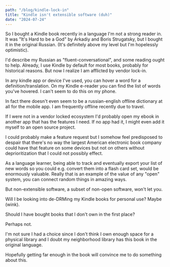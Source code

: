 ```yaml
---
path: "/blog/kindle-lock-in"
title: "Kindle isn't extensible software (duh)"
date: "2024-07-24"
---
```


So I bought a Kindle book recently in a language I'm not a strong reader in.
It was "It's Hard to be a God" by Arkadiy and Boris Strugatsky, but I bought it in
the original Russian. (It's definitely above my level but I'm hopelessly optimistic).

I'd describe my Russian  as "fluent-conversational", and some reading ought to help.
Already, I use Kindle by default for most books, probably for historical reasons.
But now I realize I am afflicted by vendor lock-in.

In any kindle app or device I've used, you can hover a word for a definition/translation.
On my Kindle e-reader you can find the list of words you've hovered.
I can't seem to do this on my phone.

In fact there doesn't even seem to be a russian-english offline dictionary
at all for the mobile app. I am frequently offline recently due to travel.

If I were not in a vendor locked ecosystem I'd probably open my ebook
in another app that has the features I need. If no app had it,
I might even add it myself to an open source project.

I could probably make a feature request but I somehow feel predisposed
to despair that there's no way the largest American electronic book company
could have that feature on some devices but not on others without deprioritization
that I could not possibly effect.

As a language learner, being able to track and eventually
export your list of new words so you could e.g. convert them into a flash card set,
would be enormously valuable. Really that is an example of the value of any "open" system,
you can connect random things in amazing ways.

But non-extensible software, a subset of non-open software, won't let you.

Will I be looking into de-DRMing my Kindle books for personal use? Maybe (wink).

Should I have bought books that I don't own in the first place?

Perhaps not.

I'm not sure I had a choice since I don't think I own enough space
for a physical library and I doubt my neighborhood library has this book
in the original language.

Hopefully getting far enough in the book will convince me to do something about this.
